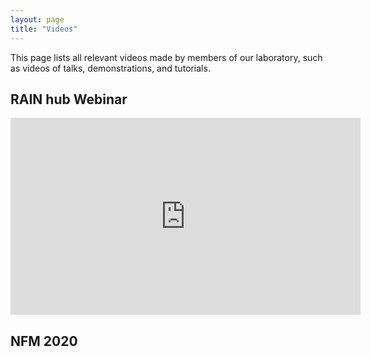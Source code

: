 ```yaml
---
layout: page
title: "Videos"
---
```


This page lists all relevant videos made by members of our laboratory, such as videos of talks, demonstrations, and tutorials.

## RAIN hub Webinar
<iframe width="560" height="315" src="https://www.youtube-nocookie.com/embed/CLcHuOzpP0Y" frameborder="0" allow="accelerometer; encrypted-media; gyroscope; picture-in-picture" allowfullscreen></iframe>

## NFM 2020
